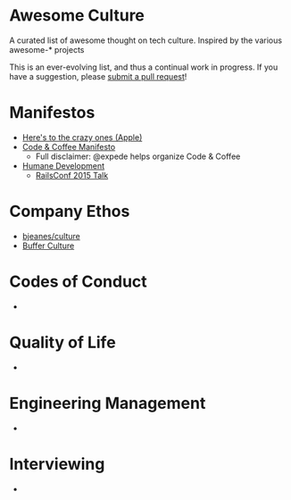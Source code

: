 # Awesome Culture
A curated list of awesome thought on tech culture. Inspired by the various awesome-* projects

This is an ever-evolving list, and thus a continual work in progress. If you have a suggestion, please [submit a pull request](https://help.github.com/articles/using-pull-requests/)!

# Manifestos
- [Here's to the crazy ones (Apple)](https://www.youtube.com/watch?v=8rwsuXHA7RA)
- [Code & Coffee Manifesto](https://github.com/Code-and-Coffee-YVR/how-to-organize/blob/master/Manifesto.md)
  - Full disclaimer: @expede helps organize Code & Coffee
- [Humane Development](http://humanedevelopment.org)
  - [RailsConf 2015 Talk](https://www.youtube.com/watch?v=-ZLYxLjwNWo)

# Company Ethos
- [bjeanes/culture](https://github.com/bjeanes/culture/blob/master/culture_and_ethos.md)
- [Buffer Culture](http://www.slideshare.net/Bufferapp/buffer-culture-02)

# Codes of Conduct
-

# Quality of Life
-

# Engineering Management
-

# Interviewing
-
